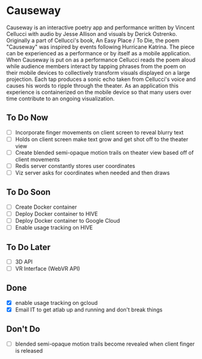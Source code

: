 # Causeway

Causeway is an interactive poetry app and performance written by Vincent Cellucci with audio by Jesse Allison and visuals by Derick Ostrenko. Originally a part of Cellucci's book, An Easy Place / To Die, the poem "Causeway" was inspired by events following Hurricane Katrina. The piece can be experienced as a performance or by itself as a mobile application. When Causeway is put on as a performance Cellucci reads the poem aloud while audience members interact by tapping phrases from the poem on their mobile devices to collectively transform visuals displayed on a large projection. Each tap produces a sonic echo taken from Cellucci's voice and causes his words to ripple through the theater. As an application this experience is containerized on the mobile device so that many users over time contribute to an ongoing visualization.

## To Do Now
- [ ] Incorporate finger movements on client screen to reveal blurry text
- [ ] Holds on client screen make text grow and get shot off to the theater view
- [ ] Create blended semi-opaque motion trails on theater view based off of client movements
- [ ] Redis server constantly stores user coordinates
- [ ] Viz server asks for coordinates when needed and then draws

## To Do Soon
- [ ] Create Docker container
- [ ] Deploy Docker container to HIVE
- [ ] Deploy Docker container to Google Cloud
- [ ] Enable usage tracking on HIVE

## To Do Later
- [ ] 3D API
- [ ] VR Interface (WebVR API)

## Done
- [x] enable usage tracking on gcloud
- [x] Email IT to get atlab up and running and don't break things

## Don't Do
- [ ] blended semi-opaque motion trails become revealed when client finger is released

